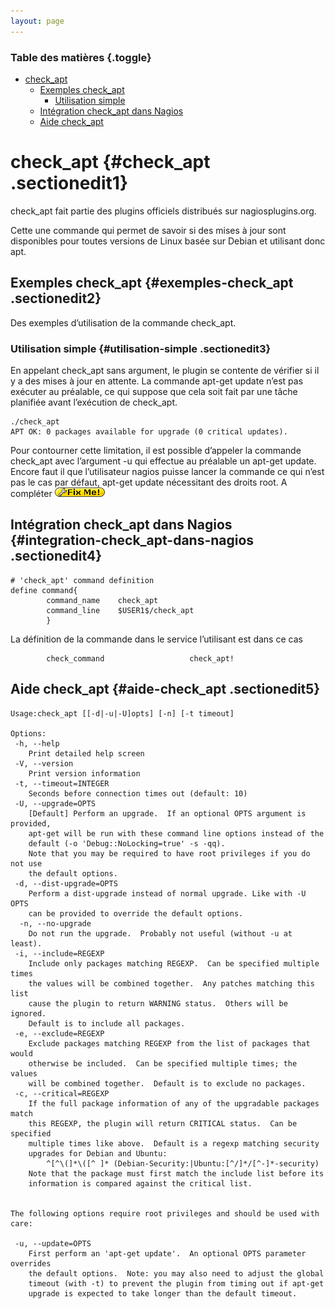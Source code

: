 ```yaml
---
layout: page
---
```


### Table des matières {.toggle}

-   [check\_apt](check_apt.html#check_apt)
    -   [Exemples check\_apt](check_apt.html#exemples-check_apt)
        -   [Utilisation simple](check_apt.html#utilisation-simple)
    -   [Intégration check\_apt dans
        Nagios](check_apt.html#integration-check_apt-dans-nagios)
    -   [Aide check\_apt](check_apt.html#aide-check_apt)

check\_apt {#check_apt .sectionedit1}
==========

check\_apt fait partie des plugins officiels distribués sur
nagiosplugins.org.

Cette une commande qui permet de savoir si des mises à jour sont
disponibles pour toutes versions de Linux basée sur Debian et utilisant
donc apt.

Exemples check\_apt {#exemples-check_apt .sectionedit2}
-------------------

Des exemples d’utilisation de la commande check\_apt.

### Utilisation simple {#utilisation-simple .sectionedit3}

En appelant check\_apt sans argument, le plugin se contente de vérifier
si il y a des mises à jour en attente. La commande apt-get update n’est
pas exécuter au préalable, ce qui suppose que cela soit fait par une
tâche planifiée avant l’exécution de check\_apt.

~~~
./check_apt 
APT OK: 0 packages available for upgrade (0 critical updates).
~~~

Pour contourner cette limitation, il est possible d’appeler la commande
check\_apt avec l’argument -u qui effectue au préalable un apt-get
update. Encore faut il que l’utilisateur nagios puisse lancer la
commande ce qui n’est pas le cas par défaut, apt-get update nécessitant
des droits root. A compléter
![FIXME](../../../../lib/images/smileys/fixme.gif)

Intégration check\_apt dans Nagios {#integration-check_apt-dans-nagios .sectionedit4}
----------------------------------

~~~
# 'check_apt' command definition
define command{
        command_name    check_apt
        command_line    $USER1$/check_apt
        }
~~~

La définition de la commande dans le service l’utilisant est dans ce cas

~~~
        check_command                   check_apt!
~~~

Aide check\_apt {#aide-check_apt .sectionedit5}
---------------

~~~
Usage:check_apt [[-d|-u|-U]opts] [-n] [-t timeout]

Options:
 -h, --help
    Print detailed help screen
 -V, --version
    Print version information
 -t, --timeout=INTEGER
    Seconds before connection times out (default: 10)
 -U, --upgrade=OPTS
    [Default] Perform an upgrade.  If an optional OPTS argument is provided,
    apt-get will be run with these command line options instead of the
    default (-o 'Debug::NoLocking=true' -s -qq).
    Note that you may be required to have root privileges if you do not use
    the default options.
 -d, --dist-upgrade=OPTS
    Perform a dist-upgrade instead of normal upgrade. Like with -U OPTS
    can be provided to override the default options.
  -n, --no-upgrade
    Do not run the upgrade.  Probably not useful (without -u at least).
 -i, --include=REGEXP
    Include only packages matching REGEXP.  Can be specified multiple times
    the values will be combined together.  Any patches matching this list
    cause the plugin to return WARNING status.  Others will be ignored.
    Default is to include all packages.
 -e, --exclude=REGEXP
    Exclude packages matching REGEXP from the list of packages that would
    otherwise be included.  Can be specified multiple times; the values
    will be combined together.  Default is to exclude no packages.
 -c, --critical=REGEXP
    If the full package information of any of the upgradable packages match
    this REGEXP, the plugin will return CRITICAL status.  Can be specified
    multiple times like above.  Default is a regexp matching security
    upgrades for Debian and Ubuntu:
        ^[^\(]*\([^ ]* (Debian-Security:|Ubuntu:[^/]*/[^-]*-security)
    Note that the package must first match the include list before its
    information is compared against the critical list.


The following options require root privileges and should be used with care:

 -u, --update=OPTS
    First perform an 'apt-get update'.  An optional OPTS parameter overrides
    the default options.  Note: you may also need to adjust the global
    timeout (with -t) to prevent the plugin from timing out if apt-get
    upgrade is expected to take longer than the default timeout.
~~~
